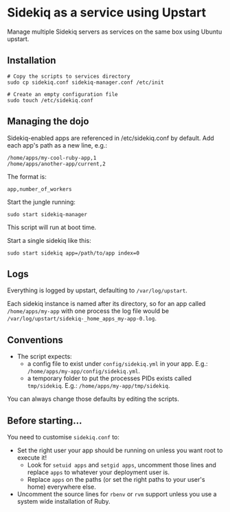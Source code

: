 # Sidekiq as a service using Upstart

Manage multiple Sidekiq servers as services on the same box using Ubuntu upstart.

## Installation 

    # Copy the scripts to services directory 
    sudo cp sidekiq.conf sidekiq-manager.conf /etc/init
    
    # Create an empty configuration file
    sudo touch /etc/sidekiq.conf

## Managing the dojo 

Sidekiq-enabled apps are referenced in /etc/sidekiq.conf by default. Add each app's path as a new line, e.g.:

```
/home/apps/my-cool-ruby-app,1
/home/apps/another-app/current,2
```

The format is:

`app,number_of_workers`

Start the jungle running:

`sudo start sidekiq-manager`

This script will run at boot time.

Start a single sidekiq like this:

`sudo start sidekiq app=/path/to/app index=0`

## Logs

Everything is logged by upstart, defaulting to `/var/log/upstart`.

Each sidekiq instance is named after its directory, so for an app called `/home/apps/my-app` with one process the log file would be `/var/log/upstart/sidekiq-_home_apps_my-app-0.log`.

## Conventions 

* The script expects:
  * a config file to exist under `config/sidekiq.yml` in your app. E.g.: `/home/apps/my-app/config/sidekiq.yml`.
  * a temporary folder to put the processes PIDs exists called `tmp/sidekiq`. E.g.: `/home/apps/my-app/tmp/sidekiq`.

You can always change those defaults by editing the scripts.

## Before starting...

You need to customise `sidekiq.conf` to:

* Set the right user your app should be running on unless you want root to execute it!
  * Look for `setuid apps` and `setgid apps`, uncomment those lines and replace `apps` to whatever your deployment user is.
  * Replace `apps` on the paths (or set the right paths to your user's home) everywhere else.
* Uncomment the source lines for `rbenv` or `rvm` support unless you use a system wide installation of Ruby.
